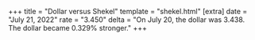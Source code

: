 +++
title = "Dollar versus Shekel"
template = "shekel.html"
[extra]
date = "July 21, 2022"
rate = "3.450"
delta = "On July 20, the dollar was 3.438. The dollar became 0.329% stronger."
+++
